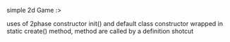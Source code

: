 simple 2d Game :>

uses of 2phase constructor init() and default class constructor wrapped in static create() method, method are called by a definition shotcut
